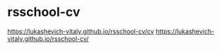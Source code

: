 # rsschool-cv
https://lukashevich-vitaly.github.io/rsschool-cv/cv
https://lukashevich-vitaly.github.io/rsschool-cv/